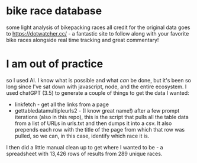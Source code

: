 # bike race database
 some light analysis of bikepacking races
 all credit for the original data goes to https://dotwatcher.cc/ - a fantastic site to follow along with your favorite bike races alongside real time tracking and great commentary!

 # I am out of practice
 so I used AI. I know what is possible and what *can* be done, but it's been so long since I've sat down with javascript, node, and the entire ecosystem.  I used chatGPT (3.5) to generate a couple of things to get the data I wanted:

 - linkfetch - get all the links from a page
 - gettabledatamultipleurls2 - (I know great name!) after a few prompt iterations (also in this repo), this is the script that pulls all the table data from a list of URLs in urls.txt and then dumps it into a csv. It also prepends each row with the title of the page from which that row was pulled, so we can, in this case, identify which race it is.

I then did a little manual clean up to get where I wanted to be - a spreadsheet with 13,426 rows of results from 289 unique races.